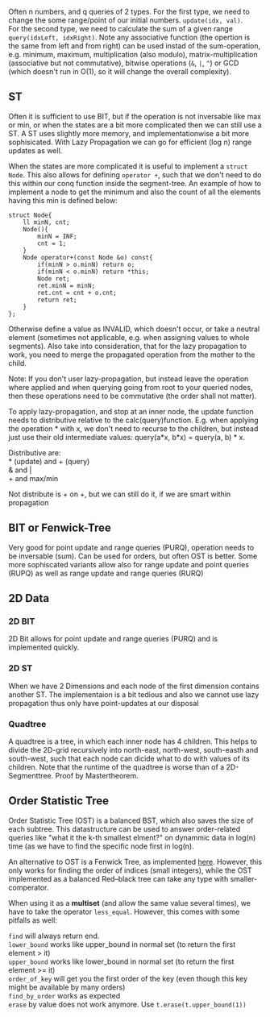 Often n numbers, and q queries of 2 types. 
For the first type, we need to change the some range/point of our initial numbers. `update(idx, val)`. </br>
For the second type, we need to calculate the sum of a given range `query(idxLeft, idxRight)`. Note any associative function (the opertion is the same from left and from right) can be used instad of the sum-operation, e.g. minimum, maximum, multiplication (also modulo), matrix-multiplication (associative but not commutative), bitwise operations (`&`, `|`, `^`) or GCD (which doesn't run in O(1), so it will change the overall complexity).


## ST
Often it is sufficient to use BIT, but if the operation is not inversable like max or min, or when the states are a bit more complicated then we can still use a ST. A ST uses slightly more memory, and implementationwise a bit more sophisicated.
With Lazy Propagation we can go for efficient (log n) range updates as well.

When the states are more complicated it is useful to implement a `struct Node`. This also allows for defining `operator +`, such that we don't need to do this within our conq function inside the segment-tree. An example of how to implement a node to get the minimum and also the count of all the elements having this min is defined below:
```
struct Node{
    ll minN, cnt;
    Node(){
        minN = INF;
        cnt = 1;
    }
    Node operator+(const Node &o) const{
        if(minN > o.minN) return o;
        if(minN < o.minN) return *this;
        Node ret;
        ret.minN = minN;
        ret.cnt = cnt + o.cnt;
        return ret;
    }
};
```

Otherwise define a value as INVALID, which doesn't occur, or take a neutral element (sometimes not applicable, e.g. when assigning values to whole segments). Also take into consideration, that for the lazy propagation to work, you need to merge the propagated operation from the mother to the child.

Note: If you don't user lazy-propagation, but instead leave the operation where applied and when querying going from root to your queried nodes, then these operations need to be commutative (the order shall not matter).

To apply lazy-propagation, and stop at an inner node, the update function needs to distributive relative to the calc(query)function.
E.g. when applying the operation \* with x, we don't need to recurse to the children, but instead just use their old intermediate values: query(a\*x, b\*x) = query(a, b) \* x.

Distributive are: </br>
\* (update) and + (query) </br>
& and | </br>
\+ and max/min </br>

Not distribute is + on +, but we can still do it, if we are smart within propagation



## BIT or Fenwick-Tree
Very good for point update and range queries (PURQ), operation needs to be inversable (sum). Can be used for orders, but often OST is better.
Some more sophiscated variants allow also for range update and point queries (RUPQ) as well as range update and range queries (RURQ)

## 2D Data

### 2D BIT
2D Bit allows for point update and range queries (PURQ) and is implemented quickly.

### 2D ST
When we have 2 Dimensions and each node of the first dimension contains another ST. The implementaion is a bit tedious and also we cannot use lazy propagation thus only have point-updates at our disposal

### Quadtree
A quadtree is a tree, in which each inner node has 4 children. This helps to divide the 2D-grid recursively into north-east, north-west, south-easth and south-west, such that each node can dicide what to do with values of its children. Note that the runtime of the quadtree is worse than of a 2D-Segmenttree. Proof by Mastertheorem.

## Order Statistic Tree
Order Statistic Tree (OST) is a balanced BST, which also saves the size of each subtree. 
This datastructure can be used to answer order-related queries like "what it the k-th smallest elment?" on dynammic data in log(n) time (as we have to find the specific node first in log(n).

An alternative to OST is a Fenwick Tree, as implemented [here](https://www.geeksforgeeks.org/order-statistic-tree-using-fenwick-tree-bit/). 
However, this only works for finding the order of indices (small integers), while the OST implemented as a balanced Red–black tree can take any type with smaller-comperator.

When using it as a **multiset** (and allow the same value several times), we have to take the operator `less_equal`. However, this comes with some pitfalls as well:

`find` will always return end. </br>
`lower_bound` works like upper_bound in normal set (to return the first element > it)</br>
`upper_bound` works like lower_bound in normal set (to return the first element >= it)</br>
`order_of_key` will get you the first order of the key (even though this key might be available by many orders)</br>
`find_by_order` works as expected</br>
`erase` by value does not work anymore. Use `t.erase(t.upper_bound(1))`</br>
